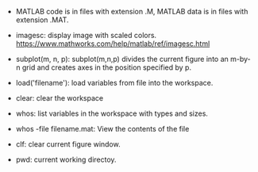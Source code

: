 - MATLAB code is in files with extension .M, MATLAB data is in files with extension .MAT.
- imagesc: display image with scaled colors. https://www.mathworks.com/help/matlab/ref/imagesc.html

- subplot(m, n, p): subplot(m,n,p) divides the current figure into an m-by-n grid and creates axes in the position specified by p.

- load('filename'): load variables from file into the workspace. 

- clear: clear the workspace

- whos: list variables in the workspace with types and sizes. 

- whos -file filename.mat: View the contents of the file

- clf: clear current figure window. 
- pwd: current working directoy. 

